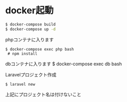 # docker起動

``` bash
$ docker-compose build
$ docker-compose up -d
```

phpコンテナに入ります

```
$ docker-compose exec php bash
 # npm install
```
dbコンテナに入ります
$ docker-compose exec db bash

Laravelプロジェクト作成

```
$ laravel new 
```

上記にプロジェクト名は付けないこと